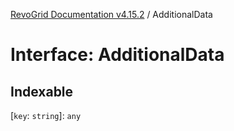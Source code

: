 [RevoGrid Documentation v4.15.2](README.md) / AdditionalData

# Interface: AdditionalData

## Indexable

 \[`key`: `string`\]: `any`
